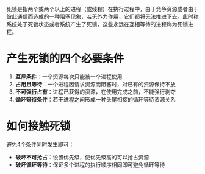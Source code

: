 
死锁是指两个或两个以上的进程（或线程）在执行过程中，由于竞争资源或者由于彼此通信而造成的一种阻塞现象，若无外力作用，它们都将无法推进下去。此时称系统处于死锁状态或者系统产生了死锁，这些永远在互相等待的进程称为死锁进程。


# 产生死锁的四个必要条件

1. **互斥条件**：一个资源每次只能被一个进程使用
2. **占用且等待**：一个进程因请求资源而阻塞时，对已有的资源保持不放
3. **不可强行占有**：进程已获得的资源，在使用完成之前，不能强行剥夺
4. **循环等待条件**：若干进程之间形成一种头尾相接的循环等待资源关系


# 如何接触死锁

避免4个条件同时发生即可：
- **破坏不可抢占**：设置优先级，使优先级高的可以抢占资源
- **破坏循环等待**：保证多个进程的执行顺序相同即可避免循环等待